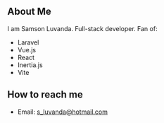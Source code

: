 About Me
---
I am Samson Luvanda. Full-stack developer. Fan of:
- Laravel
- Vue.js
- React
- Inertia.js
- Vite

How to reach me
---
- Email: <s_luvanda@hotmail.com>



